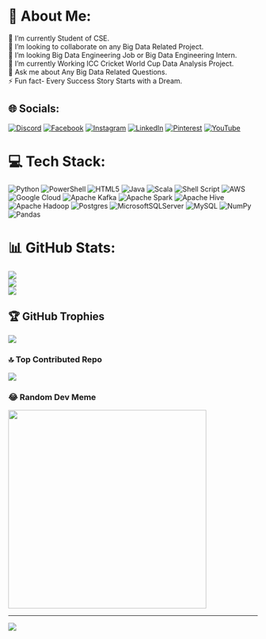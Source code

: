 # 💫 About Me:
🔭 I’m currently Student of CSE.<br>👯 I’m looking to collaborate on any Big Data Related Project.<br>🤝 I’m looking Big Data Engineering Job or Big Data Engineering Intern.<br>🌱 I’m currently Working ICC Cricket World Cup Data Analysis Project.<br>💬 Ask me about Any Big Data Related Questions. <br>⚡ Fun fact- Every Success Story Starts with a Dream.


## 🌐 Socials:
[![Discord](https://img.shields.io/badge/Discord-%237289DA.svg?logo=discord&logoColor=white)](https://discord.gg/khayrulalamtouhid) [![Facebook](https://img.shields.io/badge/Facebook-%231877F2.svg?logo=Facebook&logoColor=white)](https://facebook.com/khayrulalamtouhid) [![Instagram](https://img.shields.io/badge/Instagram-%23E4405F.svg?logo=Instagram&logoColor=white)](https://instagram.com/khayrulalamtouhid) [![LinkedIn](https://img.shields.io/badge/LinkedIn-%230077B5.svg?logo=linkedin&logoColor=white)](https://linkedin.com/in/khayrulalamtouhid) [![Pinterest](https://img.shields.io/badge/Pinterest-%23E60023.svg?logo=Pinterest&logoColor=white)](https://pinterest.com/khayrulalamtouhid) [![YouTube](https://img.shields.io/badge/YouTube-%23FF0000.svg?logo=YouTube&logoColor=white)](https://youtube.com/@fffriendsforever) 

# 💻 Tech Stack:
![Python](https://img.shields.io/badge/python-3670A0?style=flat&logo=python&logoColor=ffdd54) ![PowerShell](https://img.shields.io/badge/PowerShell-%235391FE.svg?style=flat&logo=powershell&logoColor=white) ![HTML5](https://img.shields.io/badge/html5-%23E34F26.svg?style=flat&logo=html5&logoColor=white) ![Java](https://img.shields.io/badge/java-%23ED8B00.svg?style=flat&logo=openjdk&logoColor=white) ![Scala](https://img.shields.io/badge/scala-%23DC322F.svg?style=flat&logo=scala&logoColor=white) ![Shell Script](https://img.shields.io/badge/shell_script-%23121011.svg?style=flat&logo=gnu-bash&logoColor=white) ![AWS](https://img.shields.io/badge/AWS-%23FF9900.svg?style=flat&logo=amazon-aws&logoColor=white) ![Google Cloud](https://img.shields.io/badge/GoogleCloud-%234285F4.svg?style=flat&logo=google-cloud&logoColor=white) ![Apache Kafka](https://img.shields.io/badge/Apache%20Kafka-000?style=flat&logo=apachekafka) ![Apache Spark](https://img.shields.io/badge/Apache%20Spark-FDEE21?style=flat&logo=apachespark&logoColor=black) ![Apache Hive](https://img.shields.io/badge/Apache%20Hive-FDEE21?style=flat&logo=apachehive&logoColor=black) ![Apache Hadoop](https://img.shields.io/badge/Apache%20Hadoop-66CCFF?style=flat&logo=apachehadoop&logoColor=black) ![Postgres](https://img.shields.io/badge/postgres-%23316192.svg?style=flat&logo=postgresql&logoColor=white) ![MicrosoftSQLServer](https://img.shields.io/badge/Microsoft%20SQL%20Server-CC2927?style=flat&logo=microsoft%20sql%20server&logoColor=white) ![MySQL](https://img.shields.io/badge/mysql-%2300000f.svg?style=flat&logo=mysql&logoColor=white) ![NumPy](https://img.shields.io/badge/numpy-%23013243.svg?style=flat&logo=numpy&logoColor=white) ![Pandas](https://img.shields.io/badge/pandas-%23150458.svg?style=flat&logo=pandas&logoColor=white)
# 📊 GitHub Stats:
![](https://github-readme-stats.vercel.app/api?username=khayrulalamtouhid&theme=dark&hide_border=true&include_all_commits=true&count_private=true)<br/>
![](https://github-readme-streak-stats.herokuapp.com/?user=khayrulalamtouhid&theme=dark&hide_border=true)<br/>
![](https://github-readme-stats.vercel.app/api/top-langs/?username=khayrulalamtouhid&theme=dark&hide_border=true&include_all_commits=true&count_private=true&layout=compact)

## 🏆 GitHub Trophies
![](https://github-profile-trophy.vercel.app/?username=khayrulalamtouhid&theme=radical&no-frame=false&no-bg=true&margin-w=4)

### 🔝 Top Contributed Repo
![](https://github-contributor-stats.vercel.app/api?username=khayrulalamtouhid&limit=5&theme=dark&combine_all_yearly_contributions=true)

### 😂 Random Dev Meme
<img src='https://randommeme-five.vercel.app/' style="height: 400px;"/>

---
[![](https://visitcount.itsvg.in/api?id=khayrulalamtouhid&icon=0&color=0)](https://visitcount.itsvg.in)

<!-- Proudly created with GPRM ( https://gprm.itsvg.in ) -->
